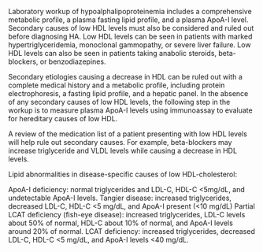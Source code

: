 Laboratory workup of hypoalphalipoproteinemia includes a comprehensive metabolic profile, a plasma fasting lipid profile, and a plasma ApoA-I level. Secondary causes of low HDL levels must also be considered and ruled out before diagnosing HA. Low HDL levels can be seen in patients with marked hypertriglyceridemia, monoclonal gammopathy, or severe liver failure. Low HDL levels can also be seen in patients taking anabolic steroids, beta-blockers, or benzodiazepines.

Secondary etiologies causing a decrease in HDL can be ruled out with a complete medical history and a metabolic profile, including protein electrophoresis, a fasting lipid profile, and a hepatic panel. In the absence of any secondary causes of low HDL levels, the following step in the workup is to measure plasma ApoA-I levels using immunoassay to evaluate for hereditary causes of low HDL.

A review of the medication list of a patient presenting with low HDL levels will help rule out secondary causes. For example, beta-blockers may increase triglyceride and VLDL levels while causing a decrease in HDL levels.

Lipid abnormalities in disease-specific causes of low HDL-cholesterol:

ApoA-I deficiency: normal triglycerides and LDL-C, HDL-C <5mg/dL, and undetectable ApoA-I levels. Tangier disease: increased triglycerides, decreased LDL-C, HDL-C <5 mg/dL, and ApoA-I present (<10 mg/dL) Partial LCAT deficiency (fish-eye disease): increased triglycerides, LDL-C levels about 50% of normal, HDL-C about 10% of normal, and ApoA-I levels around 20% of normal. LCAT deficiency: increased triglycerides, decreased LDL-C, HDL-C <5 mg/dL, and ApoA-I levels <40 mg/dL.